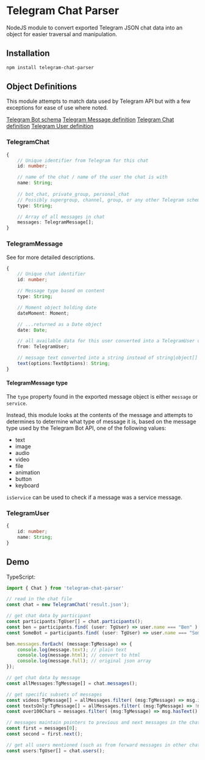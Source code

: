 # Telegram Chat Parser

NodeJS module to convert exported Telegram JSON chat data into an object for easier traversal and manipulation.

## Installation

```sh
npm install telegram-chat-parser
```

## Object Definitions

This module attempts to match data used by Telegram API but with a few exceptions for ease of use where noted.

[Telegram Bot schema](https://core.telegram.org/bots/api)
[Telegram Message definition](https://core.telegram.org/constructor/message)
[Telegram Chat definition](https://core.telegram.org/constructor/chat)
[Telegram User definition](https://core.telegram.org/constructor/user)

### TelegramChat

```typescript
{
    // Unique identifier from Telegram for this chat
    id: number;

    // name of the chat / name of the user the chat is with
    name: String;
    
    // bot_chat, private_group, personal_chat
    // Possibly supergroup, channel, group, or any other Telegram schema type but those haven't been tested)
    type: String;

    // Array of all messages in chat
    messages: TelegramMessage[];
}
```

### TelegramMessage

See  for more detailed descriptions.

```typescript
{
    // Unique chat identifier
    id: number;

    // Message type based on content
    type: String;

    // Moment object holding date
    dateMoment: Moment;

    // ...returned as a Date object
    date: Date;

    // all available data for this user converted into a TelegramUser object
    from: TelegramUser;

    // message text converted into a string instead of string|object[]
    text(options:TextOptions): String;
}
```

#### TelegramMessage type

The `type` property found in the exported message object is either `message` or `service`.

Instead, this module looks at the contents of the message and attempts to determines to determine what type of message it is, based on the message type used by the Telegram Bot API, one of the following values:

- text
- image
- audio
- video
- file
- animation
- button
- keyboard

`isService` can be used to check if a message was a service message.

### TelegramUser

```typescript
{
    id: number;
    name: String;
}
```

## Demo

TypeScript:

```typescript
import { Chat } from 'telegram-chat-parser'

// read in the chat file
const chat = new TelegramChat('result.json');

// get chat data by participant
const participants:TgUser[] = chat.participants();
const ben = participants.find( (user: TgUser) => user.name === "Ben" );
const SomeBot = participants.find( (user: TgUser) => user.name === "SomeBot" );

ben.messages.forEach( (message:TgMessage) => {
    console.log(message.text); // plain text
    console.log(message.html); // convert to html
    console.log(message.full); // original json array
});

// get chat data by message
const allMessages:TgMessage[] = chat.messages();

// get specific subsets of messages
const videos:TgMessage[] = allMessages.filter( (msg:TgMessage) => msg.isVideo() );
const textsOnly:TgMessage[] = allMessages.filter( (msg:TgMessage) => !msg.isMedia() );
const over100Chars = messages.filter( (msg:TgMessage) => msg.hasText() && msg.text.length > 100 );

// messages maintain pointers to previous and next messages in the chat
const first = messages[0];
const second = first.next();

// get all users mentioned (such as from forward messages in other chats)
const users:TgUser[] = chat.users();

```
